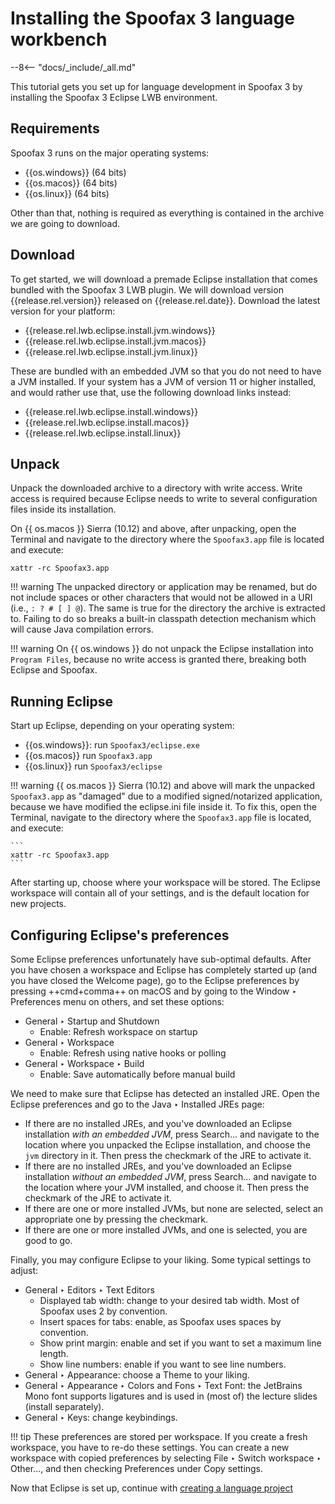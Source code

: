 # Installing the Spoofax 3 language workbench

--8<-- "docs/_include/_all.md"

This tutorial gets you set up for language development in Spoofax 3 by installing the Spoofax 3 Eclipse LWB environment.

## Requirements

Spoofax 3 runs on the major operating systems:

* {{os.windows}} (64 bits)
* {{os.macos}} (64 bits)
* {{os.linux}} (64 bits)

Other than that, nothing is required as everything is contained in the archive we are going to download.

## Download

To get started, we will download a premade Eclipse installation that comes bundled with the Spoofax 3 LWB plugin. We will download version {{release.rel.version}} released on {{release.rel.date}}. Download the latest version for your platform:

* {{release.rel.lwb.eclipse.install.jvm.windows}}
* {{release.rel.lwb.eclipse.install.jvm.macos}}
* {{release.rel.lwb.eclipse.install.jvm.linux}}

These are bundled with an embedded JVM so that you do not need to have a JVM installed. If your system has a JVM of version 11 or higher installed, and would rather use that, use the following download links instead:

* {{release.rel.lwb.eclipse.install.windows}}
* {{release.rel.lwb.eclipse.install.macos}}
* {{release.rel.lwb.eclipse.install.linux}}

## Unpack

Unpack the downloaded archive to a directory with write access. Write access is required because Eclipse needs to write to several configuration files inside its installation.

On {{ os.macos }} Sierra (10.12) and above, after unpacking, open the Terminal and navigate to the directory where the `Spoofax3.app` file is located and execute:

```shell
xattr -rc Spoofax3.app
```

!!! warning
    The unpacked directory or application may be renamed, but do not include spaces or other characters that would not be allowed in a URI (i.e., `: ? # [ ] @`). The same is true for the directory the archive is extracted to. Failing to do so breaks a built-in classpath detection mechanism which will cause Java compilation errors.

!!! warning
    On {{ os.windows }} do not unpack the Eclipse installation into `Program Files`, because no write access is granted there, breaking both Eclipse and Spoofax.

## Running Eclipse

Start up Eclipse, depending on your operating system:

* {{os.windows}}: run `Spoofax3/eclipse.exe`
* {{os.macos}} run `Spoofax3.app`
* {{os.linux}} run `Spoofax3/eclipse`

!!! warning
    {{ os.macos }} Sierra (10.12) and above will mark the unpacked `Spoofax3.app` as "damaged" due to a modified signed/notarized application, because we have modified the eclipse.ini file inside it. To fix this, open the Terminal, navigate to the directory where the `Spoofax3.app` file is located, and execute:

    ```
    xattr -rc Spoofax3.app
    ```

After starting up, choose where your workspace will be stored. The Eclipse workspace will contain all of your settings, and is the default location for new projects.

## Configuring Eclipse's preferences

Some Eclipse preferences unfortunately have sub-optimal defaults. After you have chosen a workspace and Eclipse has completely started up (and you have closed the Welcome page), go to the Eclipse preferences by pressing ++cmd+comma++ on macOS and by going to the <span class="guilabel">Window ‣ Preferences</span> menu on others, and set these options:

* <span class="guilabel">General ‣ Startup and Shutdown</span>
    * Enable: <span class="guilabel">Refresh workspace on startup</span>
* <span class="guilabel">General ‣ Workspace</span>
    * Enable: <span class="guilabel">Refresh using native hooks or polling</span>
* <span class="guilabel">General ‣ Workspace ‣ Build</span>
    * Enable: <span class="guilabel">Save automatically before manual build</span>

We need to make sure that Eclipse has detected an installed JRE. Open the Eclipse preferences and go to the <span class="guilabel">Java ‣ Installed JREs</span> page:

* If there are no installed JREs, and you've downloaded an Eclipse installation *with an embedded JVM*, press <span class="guilabel">Search...</span> and navigate to the location where you unpacked the Eclipse installation, and choose the `jvm` directory in it. Then press the checkmark of the JRE to activate it.
* If there are no installed JREs, and you've downloaded an Eclipse installation *without an embedded JVM*, press <span class="guilabel">Search...</span> and navigate to the location where your JVM installed, and choose it. Then press the checkmark of the JRE to activate it.
* If there are one or more installed JVMs, but none are selected, select an appropriate one by pressing the checkmark.
* If there are one or more installed JVMs, and one is selected, you are good to go.

Finally, you may configure Eclipse to your liking.
Some typical settings to adjust:

* <span class="guilabel">General ‣ Editors ‣ Text Editors</span>
    * <span class="guilabel">Displayed tab width</span>: change to your desired tab width. Most of Spoofax uses 2 by convention.
    * <span class="guilabel">Insert spaces for tabs</span>: enable, as Spoofax uses spaces by convention.
    * <span class="guilabel">Show print margin</span>: enable and set if you want to set a maximum line length.
    * <span class="guilabel">Show line numbers</span>: enable if you want to see line numbers.
* <span class="guilabel">General ‣ Appearance</span>: choose a Theme to your liking.
* <span class="guilabel">General ‣ Appearance ‣ Colors and Fons ‣ Text Font</span>: the JetBrains Mono font supports ligatures and is used in (most of) the lecture slides (install separately).
* <span class="guilabel">General ‣ Keys</span>: change keybindings.


!!! tip
    These preferences are stored per workspace. If you create a fresh workspace, you have to re-do these settings. You can create a new workspace with copied preferences by selecting <span class="guilabel">File ‣ Switch workspace ‣ Other...</span>, and then checking <span class="guilabel">Preferences</span> under <span class="guilabel">Copy settings</span>.

Now that Eclipse is set up, continue with [creating a language project](create_language_project.md)
